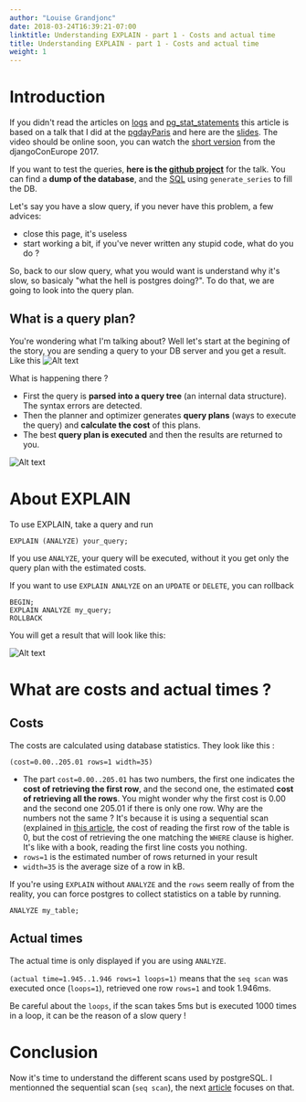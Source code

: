 ```yaml
---
author: "Louise Grandjonc"
date: 2018-03-24T16:39:21-07:00
linktitle: Understanding EXPLAIN - part 1 - Costs and actual time
title: Understanding EXPLAIN - part 1 - Costs and actual time
weight: 1
---
```



# Introduction

If you didn't read the articles on [logs](/blog/developers-and-logs/) and [pg_stat_statements](/blog/pg-stat-statements/) this article is based on a talk that I did at the [pgdayParis](http://2018.pgday.paris) and here are the [slides](https://fr.slideshare.net/LouiseGrandjonc/becoming-a-better-developer-with-explain). The video should be online soon, you can watch the [short version](https://www.youtube.com/watch?v=Ph2hXpTW-Zg) from the djangoConEurope 2017.

If you want to test the queries, **here is the [github project](https://github.com/louiseGrandjonc/owl-conference)** for the talk. You can find a **dump of the database**, and the [SQL](https://github.com/louiseGrandjonc/owl-conference/blob/master/sql/01_generate_data.sql) using `generate_series` to fill the DB.

Let's say you have a slow query, if you never have this problem, a few advices:

- close this page, it's useless
- start working a bit, if you've never written any stupid code, what do you do ?

So, back to our slow query, what you would want is understand why it's slow, so basicaly "what the hell is postgres doing?". To do that, we are going to look into the query plan.

## What is a query plan?

You're wondering what I'm talking about? Well let's start at the begining of the story, you are sending a query to your DB server and you get a result. Like this
![Alt text](/images/explain/query.png)

What is happening there ?

- First the query is **parsed into a query tree** (an internal data structure). The syntax errors are detected.
- Then the planner and optimizer generates **query plans** (ways to execute the query) and **calculate the cost** of this plans.
- The best **query plan is executed** and then the results are returned to you.

![Alt text](/images/explain/query_path.png)

# About EXPLAIN

To use EXPLAIN, take a query and run

`EXPLAIN (ANALYZE) your_query;`

If you use `ANALYZE`, your query will be executed, without it you get only the query plan with the estimated costs.

If you want to use `EXPLAIN ANALYZE` on an `UPDATE` or `DELETE`, you can rollback

```code
BEGIN;
EXPLAIN ANALYZE my_query;
ROLLBACK
```

You will get a result that will look like this:

![Alt text](/images/explain/explain.png)

# What are costs and actual times ?

## Costs

The costs are calculated using database statistics. They look like this :

`(cost=0.00..205.01 rows=1 width=35)`

- The part `cost=0.00..205.01` has two numbers, the first one indicates the **cost of retrieving the first row**, and the second one, the estimated **cost of retrieving all the rows**.
  You might wonder why the first cost is 0.00 and the second one 205.01 if there is only one row. Why are the numbers not the same ? It's because it is using a sequential scan (explained in [this article](/blog/explain-2/), the cost of reading the first row of the table is 0, but the cost of retrieving the one matching the `WHERE` clause is higher. It's like with a book, reading the first line costs you nothing.
- `rows=1` is the estimated number of rows returned in your result
- `width=35` is the average size of a row in kB.

If you're using `EXPLAIN` without `ANALYZE` and the `rows` seem really of from the reality, you can force postgres to collect statistics on a table by running.

`ANALYZE my_table;`

## Actual times

The actual time is only displayed if you are using `ANALYZE`.

`(actual time=1.945..1.946 rows=1 loops=1)` means that the `seq scan` was executed once (`loops=1`), retrieved one row `rows=1` and took 1.946ms.

Be careful about the `loops`, if the scan takes 5ms but is executed 1000 times in a loop, it can be the reason of a slow query !

# Conclusion

Now it's time to understand the different scans used by postgreSQL. I mentionned the sequential scan (`seq scan`), the next [article](/blog/explain-2/) focuses on that. 
